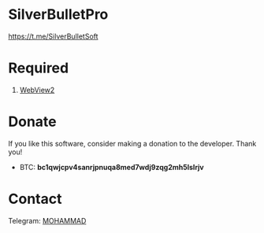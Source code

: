 # SilverBulletPro

https://t.me/SilverBulletSoft


# Required
1. [WebView2](https://developer.microsoft.com/en-us/microsoft-edge/webview2/)

# Donate
If you like this software, consider making a donation to the developer. Thank you!
- BTC: **bc1qwjcpv4sanrjpnuqa8med7wdj9zqg2mh5lslrjv**

# Contact
Telegram: [MOHAMMAD](https://t.me/mohamm4dx)
